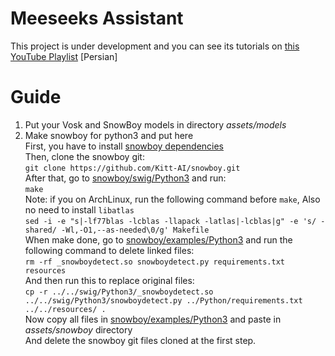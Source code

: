 
# Meeseeks Assistant
This project is under development and you can see its tutorials on [this YouTube Playlist](https://www.youtube.com/playlist?list=PLdrAyeVa-HC8iwbi274ze77WpO6hMDYlG) [Persian]

# Guide
1. Put your Vosk and SnowBoy models in directory *assets/models*
2. Make snowboy for python3 and put here<br/>
First, you have to install [snowboy dependencies](https://github.com/Kitt-AI/snowboy/blob/master/README.md#dependencies)<br/>
Then, clone the snowboy git:<br/>
```git clone https://github.com/Kitt-AI/snowboy.git```<br/>
After that, go to [snowboy/swig/Python3](https://github.com/Kitt-AI/snowboy/tree/master/swig/Python3) and run:<br/>
```make```<br/>
Note: if you on ArchLinux, run the following command before `make`, Also no need to install `libatlas`<br/>
```sed -i -e "s|-lf77blas -lcblas -llapack -latlas|-lcblas|g" -e 's/ -shared/ -Wl,-O1,--as-needed\0/g' Makefile```<br/>
When make done, go to [snowboy/examples/Python3](https://github.com/Kitt-AI/snowboy/tree/master/examples/Python3) and run the following command to delete linked files:<br/>
```rm -rf _snowboydetect.so snowboydetect.py requirements.txt resources```<br/>
And then run this to replace original files:<br/>
```cp -r ../../swig/Python3/_snowboydetect.so ../../swig/Python3/snowboydetect.py ../Python/requirements.txt ../../resources/ .```<br/>
Now copy all files in [snowboy/examples/Python3](https://github.com/Kitt-AI/snowboy/tree/master/examples/Python3) and paste in *assets/snowboy* directory<br/>
And delete the snowboy git files cloned at the first step.
